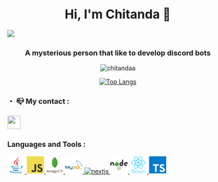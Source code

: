 <h1 align="center">Hi, I'm Chitanda 👋</h1>

<img src="[https://cdn.discordapp.com/attachments/757214843668529233/757286654561222667/echidna-1920-1004243.jpg](https://cdn.discordapp.com/attachments/757214843668529233/757286654561222667/echidna-1920-1004243.jpg?ex=66005da8&is=65ede8a8&hm=877e7cfef74236f5a2a5641e77539d9f2daefdfaead66c3a6592c1423dfc78fc&)"> </img>

<h3 align="center">A mysterious person that like to develop discord bots</h3>

<p align="center"> <img src="https://komarev.com/ghpvc/?username=chitandaa&label=Profile%20views&color=0e75b6&style=flat" alt="chitandaa" /> </p>

<div align="center">

[![Top Langs](https://github-readme-stats.vercel.app/api/top-langs/?username=ChitandaXK&langs_count=8&show_icons=true&title_color=4fadff&icon_color=f0c91d&text_color=daf7dc&bg_color=050000)](https://github.com/anuraghazra/github-readme-stats)

</div>

<h3 align="left">・ 📪 My contact :</h3>

<a href = "https://discordapp.com/users/577495778747088896/"><img src = "https://imgur.com/RSEvkDl.png" height= 30px width = 30px></a>

<h3 align="left">Languages and Tools :</h3>
<p align="left">
  <a href="https://www.java.com" target="_blank" rel="noreferrer"> <img src="https://raw.githubusercontent.com/devicons/devicon/master/icons/java/java-original.svg" alt="java" width="40" height="40"/> </a>
  <a href="https://developer.mozilla.org/en-US/docs/Web/JavaScript" target="_blank" rel="noreferrer"> <img src="https://raw.githubusercontent.com/devicons/devicon/master/icons/javascript/javascript-original.svg" alt="javascript" width="40" height="40"/> </a>
  <a href="https://www.mongodb.com/" target="_blank" rel="noreferrer"> <img src="https://raw.githubusercontent.com/devicons/devicon/master/icons/mongodb/mongodb-original-wordmark.svg" alt="mongodb" width="40" height="40"/> </a>
  <a href="https://www.mysql.com/" target="_blank" rel="noreferrer"> <img src="https://raw.githubusercontent.com/devicons/devicon/master/icons/mysql/mysql-original-wordmark.svg" alt="mysql" width="40" height="40"/> </a>
  <a href="https://nextjs.org/" target="_blank" rel="noreferrer"> <img src="https://cdn.worldvectorlogo.com/logos/nextjs-2.svg" alt="nextjs" width="40" height="40"/> </a>
  <a href="https://nodejs.org" target="_blank" rel="noreferrer"> <img src="https://raw.githubusercontent.com/devicons/devicon/master/icons/nodejs/nodejs-original-wordmark.svg" alt="nodejs" width="40" height="40"/> </a>
  <a href="https://reactjs.org/" target="_blank" rel="noreferrer"> <img src="https://raw.githubusercontent.com/devicons/devicon/master/icons/react/react-original-wordmark.svg" alt="react" width="40" height="40"/> </a>
  <a href="https://www.typescriptlang.org/" target="_blank" rel="noreferrer"> <img src="https://raw.githubusercontent.com/devicons/devicon/master/icons/typescript/typescript-original.svg" alt="typescript" width="40" height="40"/> </a>
</p>
